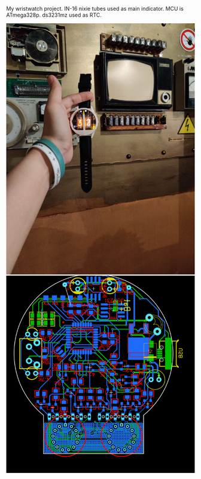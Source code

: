 My wristwatch project. IN-16 nixie tubes used as main indicator. MCU is ATmega328p. ds3231mz used as RTC.

![Main photo](./pictures/photo_1.jpg)
![PCB](./pictures/pcb_raw.png)
